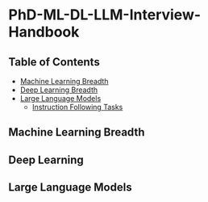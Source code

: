 # PhD-ML-DL-LLM-Interview-Handbook

## Table of Contents

- [Machine Learning Breadth](#Machine-Learning-Breadth)
- [Deep Learning Breadth](#Deep-Learning-Breadth)
- [Large Language Models](#Large-Language-Models)
    - [Instruction Following Tasks](#instruction-following-tasks)

 




## Machine Learning Breadth


## Deep Learning 

## Large Language Models
